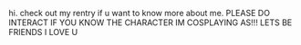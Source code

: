 hi. check out my rentry if u want to know more about me. PLEASE DO INTERACT IF YOU KNOW THE CHARACTER IM COSPLAYING AS!!! LETS BE FRIENDS I LOVE U
